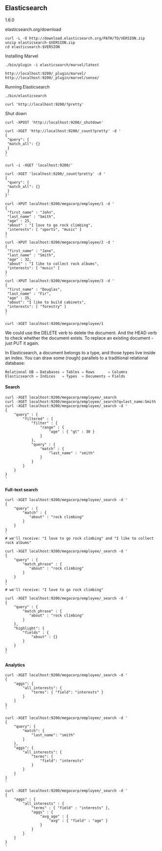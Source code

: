 Elasticsearch
-
1.6.0

elasticsearch.org/download
````
curl -L -O http://download.elasticsearch.org/PATH/TO/VERSION.zip
unzip elasticsearch-$VERSION.zip
cd elasticsearch-$VERSION
````

Installing Marvel
````
./bin/plugin -i elasticsearch/marvel/latest

http://localhost:9200/_plugin/marvel/
http://localhost:9200/_plugin/marvel/sense/
````

Running Elasticsearch
````
./bin/elasticsearch

curl 'http://localhost:9200/?pretty'
````

Shut down
````
curl -XPOST 'http://localhost:9200/_shutdown'
````

````
curl -XGET 'http://localhost:9200/_count?pretty' -d '
{
 "query": {
 "match_all": {}
 }
}
'

curl -i -XGET 'localhost:9200/'

curl -XGET 'localhost:9200/_count?pretty' -d '
{
 "query": {
 "match_all": {}
 }
}'

curl -XPUT localhost:9200/megacorp/employee/1 -d '
{
 "first_name" : "John",
 "last_name" : "Smith",
 "age" : 25,
 "about" : "I love to go rock climbing",
 "interests": [ "sports", "music" ]
}
'
curl -XPUT localhost:9200/megacorp/employee/2 -d '
{
 "first_name" : "Jane",
 "last_name" : "Smith",
 "age" : 32,
 "about" : "I like to collect rock albums",
 "interests": [ "music" ]
}
'
curl -XPUT localhost:9200/megacorp/employee/3 -d '
{
 "first_name" : "Douglas",
 "last_name" : "Fir",
 "age" : 35,
 "about": "I like to build cabinets",
 "interests": [ "forestry" ]
}
'

curl -XGET localhost:9200/megacorp/employee/1
````
We could use the DELETE verb to delete the document.
And the HEAD verb to check whether the document exists.
To replace an existing document - just PUT it again.

In Elasticsearch, a document belongs to a type, and those types live inside an index.
You can draw some (rough) parallels to a traditional relational database:
````
Relational DB ⇒ Databases ⇒ Tables ⇒ Rows      ⇒ Columns
Elasticsearch ⇒ Indices   ⇒ Types  ⇒ Documents ⇒ Fields
````

#### Search
````
curl -XGET localhost:9200/megacorp/employee/_search
curl -XGET localhost:9200/megacorp/employee/_search?q=last_name:Smith
curl -XGET localhost:9200/megacorp/employee/_search -d '
{
    "query" : {
        "filtered" : {
            "filter" : {
                "range" : {
                    "age" : { "gt" : 30 }
                }
            },
            "query" : {
                "match" : {
                    "last_name" : "smith"
                }
            }
        }
    }
}
'
````

#### Full-text search
````
curl -XGET localhost:9200/megacorp/employee/_search -d '
{
    "query" : {
        "match" : {
           "about" : "rock climbing"
        }
    }
}
'
# we'll receive: "I love to go rock climbing" and "I like to collect rock albums"

curl -XGET localhost:9200/megacorp/employee/_search -d '
{
    "query" : {
        "match_phrase" : {
           "about" : "rock climbing"
        }
    }
}
'
# we'll receive: "I love to go rock climbing"

curl -XGET localhost:9200/megacorp/employee/_search -d '
{
    "query" : {
        "match_phrase" : {
           "about" : "rock climbing"
        }
    },
    "highlight": {
        "fields" : {
            "about" : {}
        }
    }
}
'
````

#### Analytics
````
curl -XGET localhost:9200/megacorp/employee/_search -d '
{
    "aggs": {
        "all_interests": {
            "terms": { "field": "interests" }
        }
    }
}
'

curl -XGET localhost:9200/megacorp/employee/_search -d '
{
    "query": {
        "match": {
            "last_name": "smith"
        }
    },
    "aggs": {
        "all_interests": {
            "terms": {
                "field": "interests"
            }
        }
    }
}
'

curl -XGET localhost:9200/megacorp/employee/_search -d '
{
    "aggs" : {
        "all_interests" : {
            "terms" : { "field" : "interests" },
            "aggs" : {
                "avg_age" : {
                    "avg" : { "field" : "age" }
                }
            }
        }
    }
}
'
````
